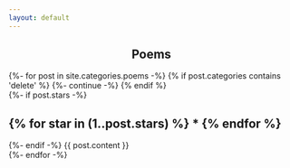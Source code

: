 ```yaml
---
layout: default
---
```


<h2 style="text-align: center;">Poems</h2>
{%- for post in site.categories.poems -%}
  {% if post.categories contains 'delete' %}
    {%- continue -%}
  {% endif %}
  <div class="post-data">
    {%- if post.stars -%}
      <h2 class="stars-field">
        {% for star in (1..post.stars) %}
          *
        {% endfor %}
      </h2>
    {%- endif -%}
    {{ post.content }}
  </div>
{%- endfor -%}
